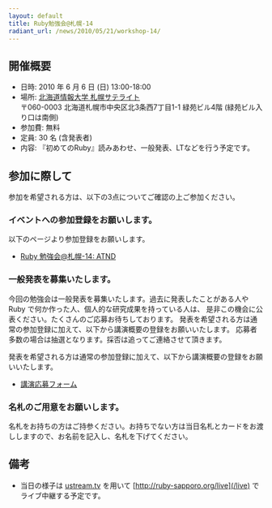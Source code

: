 ```yaml
---
layout: default
title: Ruby勉強会@札幌-14
radiant_url: /news/2010/05/21/workshop-14/
---
```

## 開催概要

- 日時: 2010 年 6 月 6 日 (日) 13:00-18:00
- 場所: [北海道情報大学 札幌サテライト](/misc/hiu_satelite)<br/>
〒060-0003 北海道札幌市中央区北3条西7丁目1-1 緑苑ビル4階 (緑苑ビル入り口は南側)
- 参加費: 無料
- 定員: 30 名 (含発表者)
- 内容: 『初めてのRuby』読みあわせ、一般発表、LTなどを行う予定です。

## 参加に際して

参加を希望される方は、以下の3点についてご確認の上ご参加ください。

### イベントへの参加登録をお願いします。

以下のページより参加登録をお願いします。

- [Ruby 勉強会@札幌-14: ATND](http://atnd.org/events/4674)

### 一般発表を募集いたします。

今回の勉強会は一般発表を募集いたします。過去に発表したことがある人やRuby で何か作った人、個人的な研究成果を持っている人は、
是非この機会に公表ください。たくさんのご応募お待ちしております。
発表を希望される方は通常の参加登録に加えて、以下から講演概要の登録をお願いいたします。
応募者多数の場合は抽選となります。採否は追ってご連絡させて頂きます。

発表を希望される方は通常の参加登録に加えて、以下から講演概要の登録をお願いいたします。

- [講演応募フォーム](http://spreadsheets.google.com/viewform?formkey=dEhQUkNha2F4Wk1ROHVWTW05VU84UFE6MA)

### 名札のご用意をお願いします。

名札をお持ちの方はご持参ください。お持ちでない方は当日名札とカードをお渡ししますので、お名前を記入し、名札を下げてください。

## 備考

- 当日の様子は [ustream.tv](http://ustream.tv) を用いて [http://ruby-sapporo.org/live](/live) でライブ中継する予定です。
